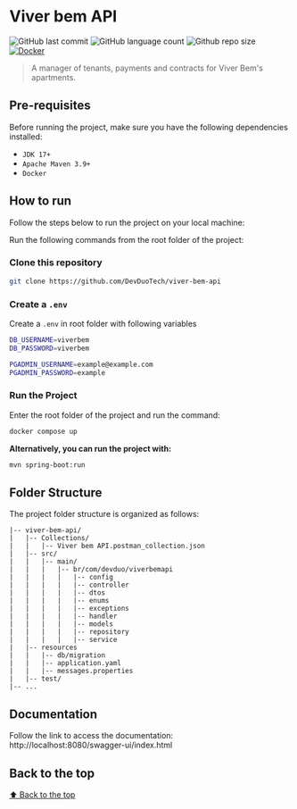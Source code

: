 # Viver bem API

<!-- Shields Exemplo, existem N diferentes shield em https://shields.io/ -->
![GitHub last commit](https://img.shields.io/github/last-commit/DevDuoTech/viver-bem-api)
![GitHub language count](https://img.shields.io/github/languages/count/DevDuoTech/viver-bem-api)
![Github repo size](https://img.shields.io/github/repo-size/DevDuoTech/viver-bem-api)
[![Docker](https://github.com/DevDuoTech/viver-bem-api/actions/workflows/docker-image.yml/badge.svg)](https://github.com/DevDuoTech/viver-bem-api/actions/workflows/docker-image.yml)

> A manager of tenants, payments and contracts for Viver Bem's apartments.

## Pre-requisites

Before running the project, make sure you have the following dependencies installed:

- `JDK 17+`
- `Apache Maven 3.9+`
- `Docker`

## How to run

Follow the steps below to run the project on your local machine:

Run the following commands from the root folder of the project:

### Clone this repository

```bash
git clone https://github.com/DevDuoTech/viver-bem-api
```

### Create a ``.env``
Create a ``.env`` in root folder with following variables

````bash
DB_USERNAME=viverbem
DB_PASSWORD=viverbem

PGADMIN_USERNAME=example@example.com
PGADMIN_PASSWORD=example
````

### Run the Project

Enter the root folder of the project and run the command:

```bash
docker compose up
```

**Alternatively, you can run the project with:**

```bash
mvn spring-boot:run
```

## Folder Structure

The project folder structure is organized as follows:

```text
|-- viver-bem-api/
|   |-- Collections/
|   |   |-- Viver bem API.postman_collection.json
|   |-- src/
|   |   |-- main/
|   |   |   |-- br/com/devduo/viverbemapi
|   |   |   |   |-- config
|   |   |   |   |-- controller
|   |   |   |   |-- dtos
|   |   |   |   |-- enums
|   |   |   |   |-- exceptions
|   |   |   |   |-- handler
|   |   |   |   |-- models
|   |   |   |   |-- repository
|   |   |   |   |-- service
|   |-- resources
|   |   |-- db/migration
|   |   |-- application.yaml
|   |   |-- messages.properties
|   |-- test/
|-- ...
```

## Documentation
Follow the link to access the documentation: http://localhost:8080/swagger-ui/index.html

## Back to the top

[⬆ Back to the top](#viver-bem-api)
